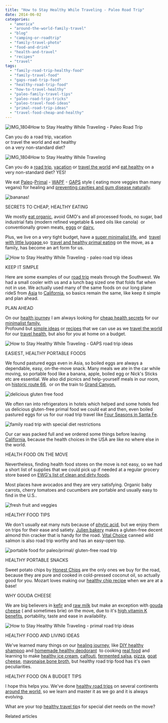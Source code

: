 ```yaml
---
title: "How to Stay Healthy While Traveling - Paleo Road Trip"
date: 2014-06-02
categories: 
  - "america"
  - "around-the-world-family-travel"
  - "blog"
  - "camping-or-roadtrip"
  - "family-travel-photo"
  - "food-and-drink"
  - "health-and-travel"
  - "recipes"
  - "travel"
tags: 
  - "family-road-trip-healthy-food"
  - "family-travel-food"
  - "gaps-road-trip-food"
  - "healthy-road-trip-food"
  - "how-to-travel-healthy"
  - "paleo-family-travel-tips"
  - "paleo-road-trip-tricks"
  - "paleo-travel-food-ideas"
  - "primal-road-trip-ideas"
  - "travel-food-cheap-and-healthy"
---
```


![IMG_1804](https://pub-ac94b3f306b24c0dba4238943c97f2e1.r2.dev/6a00e5502a9507883301a3fd14cbfa970b.jpg)How to Stay Healthy While Traveling - 
Paleo Road Trip  
  
Can you do a road trip, vacation  
or travel the world and eat healthy  
on a very non-standard diet?

<!--more-->  
![IMG_1804How to Stay Healthy While Traveling](https://pub-ac94b3f306b24c0dba4238943c97f2e1.r2.dev/6a00e5502a9507883301a3fd154a8a970b.png)  
  
Can you do a [road trip](https://pub-ac94b3f306b24c0dba4238943c97f2e1.r2.dev/2014/01/road-trip-usa-best-of-the-west.html "road trip USA"), [vacation](https://pub-ac94b3f306b24c0dba4238943c97f2e1.r2.dev/2012/02/5-best-european-family-vacations.html "best european family vacations") or [travel the world](https://pub-ac94b3f306b24c0dba4238943c97f2e1.r2.dev/2013/09/why-travel-with-kids-kid-traveling-the-world-for-8-years-tells.html "travel the world") and [eat healthy](https://pub-ac94b3f306b24c0dba4238943c97f2e1.r2.dev/2012/06/healthy-food-and-travel.html "eat healthy") on a very non-standard diet? YES!   
  
We eat [Paleo](https://pub-ac94b3f306b24c0dba4238943c97f2e1.r2.dev/2013/08/healthy-banana-bread-recipe-paleogapsgluten-free.html "paleo")\-[Primal](http://www.foodrenegade.com/why-i-heart-paleo-primal-wapf-diets/ "primal eating") - [WAPF](http://www.westonaprice.org/ "weston price ") - [GAPS](http://www.gapsdiet.com/ "gaps diet") style ( eating more veggies than many vegans) for healing and [preventing cavities and gum disease naturally](https://pub-ac94b3f306b24c0dba4238943c97f2e1.r2.dev/2013/03/curing-gum-disease-and-cavities-naturally.html "preventing and curing gum disease and cavities naturally").  
  
![bananas!](https://pub-ac94b3f306b24c0dba4238943c97f2e1.r2.dev/6a00e5502a9507883301a3fd154aab970b.png)  
  
SECRETS TO CHEAP, HEALTHY EATING  
  
We mostly [eat organic](https://pub-ac94b3f306b24c0dba4238943c97f2e1.r2.dev/2012/04/health-organic-raw-foods-and-travel.html "why eat organic"), avoid GMO's and all processed foods, no sugar, bad industrial fats (modern refined vegetable & seed oils like canola)  or conventionally grown meats, [eggs](https://pub-ac94b3f306b24c0dba4238943c97f2e1.r2.dev/2013/01/raw-eggs-healthy-or-not.html "raw eggs for health") or [dairy.](https://pub-ac94b3f306b24c0dba4238943c97f2e1.r2.dev/2013/04/raw-milk-fast-and-cure.html "raw milk fast cure")  
  
Plus, we live on a very tight budget, have a [super minimalist life](https://pub-ac94b3f306b24c0dba4238943c97f2e1.r2.dev/2013/02/minimalist-family-frugal-tip-omg.html "super minimalist life"), and  [travel with little luggage](https://pub-ac94b3f306b24c0dba4238943c97f2e1.r2.dev/2013/03/top-travel-tip-for-long-term-travel.html "top travel tips for packing light"),so  [travel and healthy primal eating](https://pub-ac94b3f306b24c0dba4238943c97f2e1.r2.dev/2014/01/travel-and-paleoprimal-grain-free-gapswapf-healthy-eating.html "travel and paleo/primal grain-free, gluten free diet") on the move, as a family, has become an art form for us.  
  
![How to Stay Healthy While Traveling - paleo road trip ideas](https://pub-ac94b3f306b24c0dba4238943c97f2e1.r2.dev/6a00e5502a9507883301a3fd154adc970b.png)  
  
KEEP IT SIMPLE  
  
Here are some examples of our [road trip](https://pub-ac94b3f306b24c0dba4238943c97f2e1.r2.dev/camping-or-roadtrip/ "ROAD TRIP ") meals through the Southwest. We had a small cooler with us and a lunch bag sized one that folds flat when not in use. We actually used many of the same foods on our long plane rideS from [Asia](https://pub-ac94b3f306b24c0dba4238943c97f2e1.r2.dev/2014/05/asia-dream.html "ASIA TRAVEL") to [California](https://pub-ac94b3f306b24c0dba4238943c97f2e1.r2.dev/2014/01/california-winter-beach-escape-.html "CALIFORNIA WINTER BEACH ESCAPE"), so basics remain the same, like keep it simple and plan ahead.  
  
PLAN AHEAD  
  
On our [health journey](https://pub-ac94b3f306b24c0dba4238943c97f2e1.r2.dev/2013/07/healing-journey-and-blessings.html "health journey") I am always looking for [cheap health secrets](https://pub-ac94b3f306b24c0dba4238943c97f2e1.r2.dev/2011/09/travel-health-secrets-for-long-term-digital-nomads.html "cheap health secrets") for our [minimalist family.](https://pub-ac94b3f306b24c0dba4238943c97f2e1.r2.dev/2011/08/minimalist-living-family-travel-lifestyle-books.html "minimalist family")  
Profound but [simple ideas](https://pub-ac94b3f306b24c0dba4238943c97f2e1.r2.dev/2013/08/grounding-earthing-nature-better-health.html "grounding for health") or [recipes](https://pub-ac94b3f306b24c0dba4238943c97f2e1.r2.dev/recipes/ "recipes for healthy living paleo/primal/GAPS/WAPF") that we can use as we [travel the world](https://pub-ac94b3f306b24c0dba4238943c97f2e1.r2.dev/2013/09/why-travel-with-kids-kid-traveling-the-world-for-8-years-tells.html "travel the world") for our [travel health](https://pub-ac94b3f306b24c0dba4238943c97f2e1.r2.dev/health-and-travel/ "travel and health tips"), but also for you at home on a budget.  
  
![How to Stay Healthy While Traveling - GAPS road trip ideas](https://pub-ac94b3f306b24c0dba4238943c97f2e1.r2.dev/6a00e5502a9507883301a511c4e441970c.png)  
  
EASIEST, HEALTHY PORTABLE FOODS  
  
We found pastured eggs even in Asia, so boiled eggs are always a dependable, easy, on-the-move snack. Many meals we ate in the car while moving, so portable food like a banana, apple, boiled egg or Nick's Sticks etc are essential. We also did picnics and help-yourself meals in our room, on [historic route 66](https://pub-ac94b3f306b24c0dba4238943c97f2e1.r2.dev/2014/02/historic-route-66-.html "historic route 66"),  or on the train to [Grand Canyon.](https://pub-ac94b3f306b24c0dba4238943c97f2e1.r2.dev/2014/02/grand-canyon-family-adventure.html "Grand Canyon")  
  
![delicious gluten free food](https://pub-ac94b3f306b24c0dba4238943c97f2e1.r2.dev/6a00e5502a9507883301a511c4e45e970c.png)  
  
  
We often ran into refrigerators in hotels which helped and some hotels fed us delicious gluten-free primal food we could eat and then, even boiled pastured eggs for us for our road trip travel like [Four Seasons in Santa Fe](https://pub-ac94b3f306b24c0dba4238943c97f2e1.r2.dev/2014/02/romantic-winter-getaway-santa-fe.html "Four Seasons Santa Fe").  
  
![family road trip with special diet restrictions](https://pub-ac94b3f306b24c0dba4238943c97f2e1.r2.dev/6a00e5502a9507883301a511c4e478970c.png)  
  
Our car was packed full and we ordered some things before leaving [California](https://pub-ac94b3f306b24c0dba4238943c97f2e1.r2.dev/2012/08/top-10-california-destinations.html "top california destinations"), because the health choices in the USA are like no where else in the world.  
  
HEALTH FOOD ON THE MOVE  
  
Nevertheless, finding health food stores on the move is not easy, so we had a short list of supplies that we could pick up if needed at a regular grocery store based on [EWG's list of clean and dirty foods](http://www.ewg.org/foodnews/summary.php "clean and dirty food EWG").  
  
Most places have avocados and they are very satisfying. Organic baby carrots, cherry tomatoes and cucumbers are portable and usually easy to find in the U.S..  
  
![fresh fruit and veggies](https://pub-ac94b3f306b24c0dba4238943c97f2e1.r2.dev/6a00e5502a9507883301a511c4e495970c.png)  
  
  
HEALTHY FOOD TIPS  
  
We don't usually eat many nuts because of [phytic acid](http://www.westonaprice.org/health-topics/living-with-phytic-acid/ "phytic acid cons"), but we enjoy them on trips for their ease and satiety. [Julien bakery](http://www.julianbakery.com/ "julian bakery") makes a gluten-free decent almond thin cracker that is handy for the road. [Vital Choice](http://www.vitalchoice.com/shop/pc/home.asp "vital choice ") canned wild salmon is also road trip worthy and has an easy-open top.  
  
![portable food for paleo/primal/ gluten-free road trip](https://pub-ac94b3f306b24c0dba4238943c97f2e1.r2.dev/6a00e5502a9507883301a511c4e523970c.png)  
  
  
HEALTHY PORTABLE SNACKS  
  
Sweet potato chips by [Honest Chips](http://www.honestchips.com/ "honest chips") are the only ones we buy for the road, because they are pure and cooked in cold-pressed coconut oil, so actually good for you. Mozart loves making our [healthy chip recipe](https://pub-ac94b3f306b24c0dba4238943c97f2e1.r2.dev/2013/06/yummy-healthy-chips-recipe.html "healthy chips recipe") when we are at a base!  
  
WHY GOUDA CHEESE  
  
We are big believers in [kefir](https://pub-ac94b3f306b24c0dba4238943c97f2e1.r2.dev/2012/07/-how-to-make-kefir-easy-goats-milk-or-coconut-milk.html "making kefir with goats milk or coconut milk") and [raw milk](https://pub-ac94b3f306b24c0dba4238943c97f2e1.r2.dev/2013/04/raw-milk-fast-and-cure.html "raw milk") but make an exception with [gouda cheese](http://www.thehealthyhomeeconomist.com/gouda-the-nutrient-dense-cheese-of-choice/ "gouda cheese health benefits") ( and sometimes brie) on the move, due to it's [high vitamin K benefits](http://articles.mercola.com/sites/articles/archive/2013/06/17/heart-healthy-cheese.aspx "cheese benefits"), portability, taste and ease in availability.  
  
  
![How to Stay Healthy While Traveling - primal road trip ideas](https://pub-ac94b3f306b24c0dba4238943c97f2e1.r2.dev/6a00e5502a9507883301a3fd154b19970b.png)  
  
HEALTHY FOOD AND LIVING IDEAS  
  
We've learned many things on our [healing journey](https://pub-ac94b3f306b24c0dba4238943c97f2e1.r2.dev/2013/07/healing-journey-and-blessings.html "healing journey"), like [DIY healthy shampoo](https://pub-ac94b3f306b24c0dba4238943c97f2e1.r2.dev/2012/09/how-to-make-diy-homemade-shampoo-and-creme-rinse-easy-cheap-healthy.html "DIY healthy shampoo") and [homemade healthy deodorant](https://pub-ac94b3f306b24c0dba4238943c97f2e1.r2.dev/2012/09/how-to-make-diy-homemade-deodorant-easy-cheap-healthy.html "healthy homemade deodorant")  to cooking [real food](https://pub-ac94b3f306b24c0dba4238943c97f2e1.r2.dev/2013/05/omg-an-oven-in-asia.html#more "oven in Asia for real food") and learning to make [healthy ice cream](https://pub-ac94b3f306b24c0dba4238943c97f2e1.r2.dev/2013/05/easy-healthy-homemade-ice-cream-no-machine-.html "healthy ice cream recipe"), [calfouti](https://pub-ac94b3f306b24c0dba4238943c97f2e1.r2.dev/2013/07/yum-super-healthy-dessert-recipe-paleo-mango-clafouti.html "healthy desert recipe mango"), [fermented salsa](https://pub-ac94b3f306b24c0dba4238943c97f2e1.r2.dev/2012/09/how-to-make-healthy-lacto-fermented-salsa.html "fermented salsa recipe"), [pizza](https://pub-ac94b3f306b24c0dba4238943c97f2e1.r2.dev/2013/07/best-paleo-pizza-recipe.html "healthy pizza paleo"), [goat cheese](https://pub-ac94b3f306b24c0dba4238943c97f2e1.r2.dev/2013/02/how-to-make-diy-goat-cheese-with-kefir.html "goat cheese"), [mayonaise](https://pub-ac94b3f306b24c0dba4238943c97f2e1.r2.dev/2013/02/how-to-make-homemade-lacto-fermented-mayonnaise.html "fermented mayo"),[bone broth](https://pub-ac94b3f306b24c0dba4238943c97f2e1.r2.dev/2012/10/how-to-make-nourishing-bone-broth-recipes-to-heal.html "bone broth"), but healthy road trip food has it's own peculiarities.  
  
HEALTHY FOOD ON A BUDGET TIPS  
  
I hope this helps you. We've done [healthy road trips](https://pub-ac94b3f306b24c0dba4238943c97f2e1.r2.dev/2009/06/-6-month-european-family-road-trip-09.html "europe family road trip") on several continents [around the world](https://pub-ac94b3f306b24c0dba4238943c97f2e1.r2.dev/2012/01/amazing-family-world-tour.html "around the world travel"), so we learn and master it as we go and it is always evolving.  
  
What are your top [healthy travel tip](https://pub-ac94b3f306b24c0dba4238943c97f2e1.r2.dev/2008/09/how-to-eat-heal.html "healthy travel tips Europe")s for special diet needs on the move?  
  
  

Related articles

